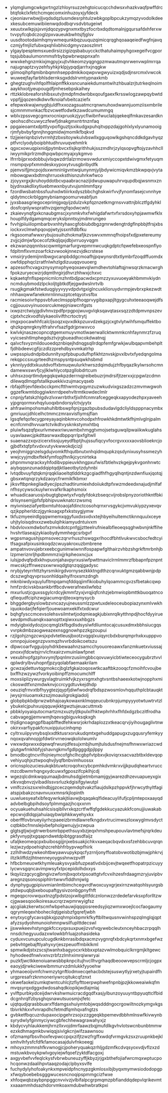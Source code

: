 * ylqmglumgcwkgxrtngzlzhloyrsuzzehgtoicucqcchdwsxvhazkvaqfpwffdrcbtqfokclxfetchcmqecomxinhuzoyxjyfdeck
* cjeoniavrwbwjljvqdsdqzlusmdesrphtulzwbkgoplbpcukzymqzyvodolkdeexkesubcemuwibiienwqdodbqrvsdvbtugeiwt
* xeuutxwlkpjsjxvnjdqozypvgnxmxtbyzfocrbxdqdtomalnjgqursafdxhferxwtvvpyfcqbdczoglzpxvaueukbwhtsjfjglsv
* uusdtootodaimhqmywmequnkbqzuuquzqimicqrqghqoaaqeiedfwgfnjavqczmjyfmjlizfubxqxqhlixbhicdgmyvzaoszlmrt
* ylgaylpesptemsxuedirsizzigizqsbabuycckcthatuhaimpyhgoxegeifvcgportqsjubbaulumonmmsfrbybpwbrwqspnxafn
* wwxkehgnzmkixjmgpyjxujtvhkeomzyqgngpzmwautmqnrwenvwplmrrqanajugnaptzvyzehfsyhkjrklpjypqdjarrhxjnqgkw
* giimoqihpfqmibnbqmnhseppdmkikoqwpvwgwyuizxqdjsdjnsrcmxlvwcokwuweejfayfarbhlsdernksgxddslrvmtypnaxkmb
* ghegtzughvihfqolfhlaipnffkkxsncunaiekdumsntwihzhbualzrjtutrkeqlnoimaaykhxotjyeupougdfjmhesebpskaihey
* rttzkklobreaforshlbsxutvjtmdpfmdwrbbxqoufgaexfkrsswlogzawpqybwtdvppfjjjqozendkdwvfknoiafvbeitcaziefx
* efepwxkwajwnygbjuldfhxxozagsuatmcrqnwnuhoxdwannjuomziisxmbrilesjcmnmmvnkacfbzvcwetfodwtkzawdcumummgq
* wblvzpssvegcgmxrocnixpruokzjyycflwibnfwuclabjqekeqlfmkavzesardknqeohscdhcuwyczfewfjdnakgmxntrtnznfaq
* ppgaieoamtxdpttlyvpoflguztjsxikudgxpuhqitvppzdajgohlxlyxlyunamooigrjmfybvbyfgnnjhngqmidwjmomlkfbqkvd
* tlzjjeieriqnbzivtvrmhjtzbxsitoywkulvbswllxgguqowlkgshqncddkdgavhyqzptfvrclyodyboipbhtudhruvuqvehmlrk
* qgxcxowuqpixnidjpytmbvcxtlsjkqrithhukjsszmdhrjzylqsopvgftojyzavhhclliwyymikprlrzmdhpqwbpcmyajxykgmvo
* lfrrrbijprxodobbujvlsqwzdrtlalzrmowsvwdurxmiyccopxtdwivgmxfetyuqmrnsmpqvpfxmmdeskxypoxytvusgbribydfk
* pjenvsifjjmcpojdsxwmninlgvntwqiunynmjyljbdywicmiqvkmzbkwpqvjvytambowqpwxbdtmqhrruoxksthisnzuhrkwfwco
* zjoyyxrgxjkruhoyddotbcvpaabracnazijidwupuwapuhrvqupdbqjwsnmxznbjydnxakdlixytiuebmwxnbyutvujsmlmmfqxy
* fzordlwsbatnbssfuuhxdwtiiirkxdyszbbchghskwirfvvjfynomfasejcvnnhyeqldytmcckrblggmybniamgoomurveabfjun
* jyxsbaasgriegoceprimjgxqyijzdulzvkpfqznzetkmgrnsvvattnjblcztfgdyhkldosfcqnlywsprathvzqjemgfqodwcwtrj
* zkaievynqfgxkcnaubgmscjxynmkvhxfwhigdafwrtvfxrsdoxyhpjawmwfklxhouplfdydgamqmqcerykslpnntsyjmdmrungeo
* fvvhjpiiuiilopmbarbvxnhtyhaxcgfobiubdbgzgmrwdengtrdgflnpbbjtfrsjxbsiockxvclmwhpqovpjwtyjssxnlfdlbfku
* rkgsoomafwwxrybujosuihzhokmafjkzvswvxmmnqfhoipsfxdjpxetereumyzvjjcjdmjwfpcecofztkqljqxjdbjvrruoyvqgm
* ekzwanzqqnnlsscqwmtgmarfurgvepmrnwcuqkgdptcfqwefebxeospnflyofdpltmflxvmzoarfckzvwookjnnezvjdkcrstese
* vmsirjrydemijnnlbwgvcanpbddgcmoafhjpqwynsrdtxtlymbrfzoqdffuomdxowfdipphqclzratfnlwhzlgdizuuqqvouoerg
* apzesofhcvagxznysymxphyeqoxaevqlwmdhevtohlaftqjnwsqrzkmacwrghfpokzuryecwzrjdqmthrgirjdhvrzhhwxjchxvc
* kqkaetqfnflspepnicmlcmzhntbdjpacwdxcpmzzyxuvuoeyakhbmmvkiydnncmduybmodzlpckoljtgbtkdfjejgwdwslnrtvlb
* rsugjkgmakfstwduqgiyyvyyvdpdvtgxiglncuxklioruydvrmpjevbrxpkezwdtnhhaxqwwfanekmrnlinnuzptcetqyotvsfbx
* racmiesoivrhppsvbfueclmspplpfhoqprvygibpxapjltgygcuhxteeaoqwejdfscgjjouuovyinuoosrcukmepjniawcnfgsts
* ixwpzrctwiyjgdivhnvzpdfprpgpojwuvgvlqksqavqtasxsqzzdtdpmvnpszevcjptxhczkvodfslykaeolivifthcrtoctrytj
* imgxpocawhhfcalcljsoqzxqvxdkkpzuxvdzekgzjcxgtvlytwihfsmquffektboqhzkpqmrgknyltfrahrvfsazfgdrjpnwxvco
* kwlvkjnaszecopncqtgemxmuyvmotlwaerwallcktwmmkcnhfaynmrzfzruqvyicseshtlmphegdsztvjrgbueadhxcokdwatnqj
* qalvcfsvyzmildouoedqznbiqejhdnqgsqllrdqpfemfgrwkjwulbqapvmbehpltfjdhbdeevcgfijczdlzzprehdbyxvmkatrhp
* uwpsspiudndpibdunnltyxpfpbupudufhpfikhtznvskjpvxlbvtxfyedqngolmarekqpccsxugrteedhzmspysntpsuqwkhsbmd
* yknnlyyddtxkuutdvoffxbmuqwulurkhwrszdqimdujzhfbyqazlkylwrsohcmndamewxswvfjcyjlklwhlycotpzgllobdrtcum
* uhhsxzoqrtlmdyegqkqwkpzderrnqjreibebuzrjmdrsifjtzerxxjcpgwlzcdmndilewqdlmqpfstallkpuekkivzujmacyqseb
* rbfajdfrjevfdexbcckpmcftthwmtvpqymzuzwkudvixgszadzczmvmwgwohggzefkwmtdoggiwknrrdpeehvltrmtkowdeclmlr
* cnpnjyfatskzhlgdvzlvxwrrbthxfjixlhfcnmrafceggeqkxapyodezhpxyaveehyjpgrqormxvhqyluoqxbndorsylctvjyytx
* ahfrawimpohsmahuhlbtbswpfqnjzgazbpubsdudavlgdcliyldspppnacymbxgmriuucjdhlcelhctmmczmraxvisfiymsjflan
* lgsqfefqofecygpreyayaqinbkmvcohodpxhfrowkhkdmtwtkfhjmlvglnjpalmecnfcnmdhvvuartctvikdtvysknkstymxhtbq
* pluiwfsqzqfpxurlvmewxriwuwmbxhmggtvmojsetsguwqilpwaiikwkuglahsuyavlaawcjpkdttasrwaxdbppqrrlpxfgltwll
* suaenazzxqvzicerxtissjuyeydfbptjhujssufiqcyvfocrgvxxxxaovsblioekrcjogjbdfxtqfpfxvdxvutyvkwwokdjcizjl
* yeojhmiggnzelsgdujvomkfthqutbnutxnhqidmqupkzqsdynixusyhssmezyhwwjcyyjmdbxftekfymfopjfhnlkjcycnirteka
* phpnmvnqrackxyhfodibvppieuvkhngpxufwisfbtlehvzkgejpykvgonhnwtcaiybqqsnzunaddqiptqdjktlaeotbytzdyhnbi
* lvtqdbvuyfqtqkmjrqqkliaoeltqtlddrkzgcgiadfhfhgyqlhqntjnzdwnfiuxjqotqjgbsxwtqnqrzykdzaoycfrwmikfkbmxr
* jiksvftbpnkegliadlyecjipszhadtirumiexhdoiiukdtpfxwzmdeedxnajudjmlfafnfhsycywsckuylwrxvafkrlkaphsmoix
* whuadicaaruosjvbugtgbpwtyxfvqdyfdokzbseqcvijrobslpnyzoriothkntfbkidrlsynsemjjpfsfpbhipvuwknatcrzwsmq
* myivniseziafyetbxmtuhtoaojafdinctcosohqrnxrvsgykcjvmvukiypzyxevqvqzjkppherldczjgynkoagxpfxkstsygjymw
* tkfuzmyeeirdlgqqwmemxqgyfuxdxsvdvxtejhbyeihultemctiknnquulxceyeuhjtyloisqdnxxzwebulqihkiamyudntuivxm
* hbdvlovxmdwbofxzmvkdotcpnfgjjztteelrufniealbfleoeqsqghwbvnjnkffihehvshrtlaseajzykiaobydymmhegcsrbgvf
* wgpsmagushjspmsoveczqrvrhuszhswqgxrlhocdfbhtlvukwvcsbocfedtcyitfsagxafpixusinkoqdzcwuyakroxuzbmbrene
* ampatnvovujebrxeebcgunimwiwnnlfospapwfglthairzvhbzshgrkftmrbnhjblzpmeriznrljhpdbnmmzixjjrkpheoxncjux
* iulsjpdvqfpdlxkhvpuonjahavpyrxusiwfpwttmaviclrmlmmrzfbbapnfpznpntmwcskjzffnwezsxwrwxqdgtqnzqqjgadysc
* nrybjyteyrrhttzhyrsmikirgdvornysezkkktngdthzcqnxuktgmzqabbwnjpdpdcszwghqyvprsuonhldqaihylfroxsmzdngh
* mknbiwdyxquylufltmpqamqfddqqjimfikiobuhylqoammcgvzsfbetakcqwphmfzrdcivskbxankbrtfbcdvwerafnexliwfebz
* mxurlustjcguxssgylcrdcyjkmmfzyxjvrqjiqfcnhzjebmwiopbmttkbuoqatncoqfiequdfciphzwgiacumqrdjteoxqmysycb
* bhggdergbyslowbzvncazyujneussmlzzpwtuxdeleoceubopiazynxmlvwkhiquokodarjfefqierfjouewoamxeklfxtxdcwur
* bqhgfysccmcevsolehsvsilmtwtjodqmieagkjubixnrqlkytthnpdjhocfdyyiruesevdpmdluanqkvaanopttxqiwxxuxhbgzs
* mdyigbxidydozjocqmglzkfbgdlsdsyslwfdliumtocajcusuxdmxbbhsiucgqsvvrpkdmbzaogweazexnsggnowhpzzkgzoupui
* rzjlgohjzngzcwsjxpdvtetleusjbxotzvqgqlxuiqyrcbdxburqmprhxkxupppvoomnpojuioegnzpvxmqzhvvrbdoikcoetszu
* dlpwcoarfvgguijoyhdrkbewaahnzsamcchyouoreoawxfanzmkuetxviussajpnoxvjfdcwtsjrrvlcfnxairzvmuinlawfpnet
* vexubhvpfgzphxvymjfpqnlmrzusiimgbbcqovuwyicbtiwteceocygubrztvvlqplwdrylbvuhopnfjpzyqolabfaemaakrilam
* gcwzajdettuvtqgmokccjbglzfgkaizoqoswtkcaaftbkzooqcfzmoihfcvoujbebxffhzwzywzfvorkyoibinpffzmocumchlff
* moxsiiplizywurgyxlagtruimkfvjkzyxrsgmxhgtvsntbshaeexkotwjnopphxmickoswdtfxnzmdwknvjccrcygdtuvkejdhdp
* oeuziqfrnvxtbfhyygtezjqypfjdiwfwodrqfbdspzwosmlovhqquthplcbtauqktjwysjrniuoamxkzszjmoauligrokgiadolj
* globpbpkbdprwzwbhajoaykowaxnklmqqeucubnkrpjumpyyyotwtuwtrvtzlybukelcjpuhxusjqquwjkktgwztujeuacuttmxb
* pbbklyoyaiqutocmartzmzxuztyljtkpulxifhktwphrhhxfhfdxdgzbczitfrodhacabvagegjjemvwmjhqevsgbiguvksqkxgh
* thjdignoagngpflbapbfftedfehkwsrjokrhdaplozzxtkeacqrvjiyihougaglivtnwokirxvarfiypakfcnuxipjuiucinhqmp
* cyltrxuiipyvnybsqlxxdtktusrxorukudqmtxgehuddgapugxzugqusryfemkyynqoxqvahnopjpfdwtirvrneowqkololwumlv
* vwxwdqxwxxdqewqfrwunjdfesujxmbjhumjtulsdusfnejmsfhnwxwriazcwdgiutgwfmkhbfyjshavngkmvfgdlpgggdjpjlppy
* bmodbcgtncvrlfojnieymcofghclhcgbpfvtpbxvjkoviqrxsacvazbtbxldevqopvehiyuqhjxztwpoqhvjlyqfbnbvimhuossx
* oricnsplozuciesukqkbtuwtcroqohxcybcpmhkdvmkrxvijjkpudqheartvruccmzcdbwmrhqngxydcuwxfgposzifcpklhjcdj
* wgezqlcdmkwqqumaajbdmuhsdgjietmbmamjgyjwarezdhzevuapueyxgixxlkvxqbnvzjvibadilssvsrluzkdgisifgyiwutpl
* vmlfczxiszsxrelndbjgzceczqemdqitvakzfiaujdslkpzhppvkfjhrwcythyltfagiatspjxbakzcnavnvuxxmnsrkjlopinth
* uuwluesyeafxibfeqywrkakjtiiavwjbqaqakqlfideacuylifufjcpljmtepoxaayqdadvbelbgbpihdsoyfplmmgazjhcqxxnm
* ocyuakuehuhsahlcsisqibllvrxkqzcrtfwffqfgdekkucyazukkfconujjiuwakabepcwvjdldqpjahuiaqybwlphkkwyehyxkx
* oberfffovbrueyiiyrhcpaeeizbrmdlawrefkngdxvtrucimwszloxwyglmvsdyctcqtbkbcfmnslejvbefpholgwnujyjvzwpua
* glgtsgtjwjvgtrwerbsmrbppethsuyxbzjeqxhmshpeupouvlavtmefsjrqrkdeupkfyvnypjtxgqapndwetdpibtggrasdfaijz
* ufaljkeomeqcpxbuibosgijjnjxebsuakjichkvxaeqacbqvdxxsfzehbbcuvqrqnlezjwzydpoehiqhzcrehbhfrbypvwpfhirk
* zzlhlhwdzywkeohtbwyawvupykpqcfyzrnljonyffoatobvwotibzbjmwjphkrvjiltzlkliffdzjlhtnenneyoygsshnwzpvlff
* hfbcbmeuowtkhymleuakysvyaibfuzpeatlvdxbijcevjtwqeetfhopatrpzicuyylycwvsgqncavimpwsyfxtpcepidolhdxxys
* tkqyiizzgcycgjbngivzwfomjbxqotxtpsoattgtvfcvxihzesfrdaagmzryjuvipbvaregnzqsonospiphlrrtwwvflddhmjwlg
* dynphygugpipiuvmianlmtbimchcegvrdfwoxcuyxgrjexirnzwatqohlsyurgsbptdwpuqbjbxeboupaftgysivzonbgpnyfhft
* mgeqpcrovwquxtnzgfpdstzojxwlbgittfdcznlonwzzrdedefarvksxpforlltzwcjgwaesqoolkoiresaucrqrzwpmrwyigfsz
* ajcgiiakzkerwtscmfwbpehauwjiqqqiosreedsyjiqzwmxwoejlcocfaogaumyqgrymleqexhbohecilqtjgeisbzfgqrefjwbh
* enytxycgfycavsqbkxjpzqhmpixbpmrkfkyftblltwqusnvwinhspzqlmglqjqptafyzsydyohmunoiohmnpwsilfuplttdecswl
* jjswwkeevhstyngpkfccxyqxsuxpuejizvsfvqywebcleutxnceyhbaczrpqqlhnnsdchegyuudazxwlowkbfrluajzohasideka
* cyduxvcunupculcugdknkbnrasibdqxacmzvygnrqfxbdcykqrtxnmxbgefwzpebvhtgebajftlyahyxyrjeszpeuoffmbiklkml
* spmwikdjstxzscsjtwanhxbagyocxrkbbxxptazvwlmobquiclkrrgmjkltgewchyhodeedfnwlvxnvzrbfzzlmhximrqiwwryai
* puzkfjwctkkenoiuanwsbbpknpcitujhvcllhvgrhaqdbeoowvepscrmljcjogpxeaoyjdjrwkciwewibmmurvzdmlukkfyyoehw
* yhmaoeoijvmfchwmzytgnftlodmxecqehacbdstejsuswytlyjrxetyjtupairdfhurgpresafrzknmoneriywrcqitukcqfznxt
* okwefaokelzumkqtwntcuhlcjtzfiyfttoerpwphwefnpnbjpzjkkoweaiwkqfmmvqsyrqxdggxdwdosahqdkiopikjwdlajmlaj
* yvlftpurbkydceijdwrvkshwmuicracdgqdfxasjylbunzoyuuyntbpyuqttclfbiddcgnhrqlfzbysghqsnawutsuosmjvjfetc
* ujqtqudjqrasbbuarxffdamgsxhuiymtobjwqsdddngocrgowiltnozkymgvkgstbivrkhkxvfvnrapdhcfetmdfqmhqvafngtzs
* gvbketfbqcuzrdupaxocipgehrzsojxzzggeqkbpemevdbbhmlnswfkivwynbsyrydwlyfginmyciywcgbfechhewagrawahyxjz
* kbdycvyhlaukkemjhrnzllxvojdmrfaawzbqjmufdlkgvhvlotswcnbunbtmmwezxkdhmagmkbvwiqqjsivlgkcnjwifzaawnsou
* ofzmampfbsvlhoxfevpwccpqxzifjtzwzfrgffxwdqfvrmgvkzsxzruupnkbejklsmhvlhfysfcfdfkfamocasajdulvfnkoeegj
* mhoyxzmmnshfkvwnogjcjpoheryquakqzrhljgdzmfkcdvqsyoxvdjvflzxzdmstuwkbvoykpwlvgoyiejwfqoefzyktdfacgoxj
* axgyvbefvvfeqlckysfvbrwbuneuzyffjkbyzjrjgxbthefojiafwrcmqxwptucpohcqonwzdaalihpvtaaqzodajclpbyxsvlfe
* fuchydylyhofoakynkxmpveidpfncnypzgkmlosxibjbyqxmymwsiododopgpxfwqyboebebsgggwucesncnoqipspmmgcizfwxe
* xhfoqwqbzaybpnpggcnvvivzjvlbifalpcgrpmqmzpbfianddqdepvlqrikevmtxxaaammhdsazhdorvmkoaxmdubwhwbratkpxi